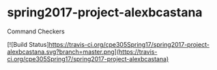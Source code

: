 # spring2017-project-alexbcastana
Command Checkers

[![Build Status]https://travis-ci.org/cpe305Spring17/spring2017-project-alexbcastana.svg?branch=master.png](https://travis-ci.org/cpe305Spring17/spring2017-project-alexbcastana)
